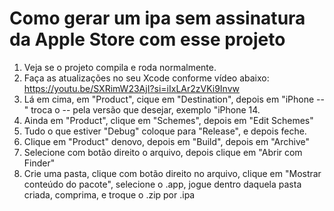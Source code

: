 # Como gerar um ipa sem assinatura da Apple Store com esse projeto

1. Veja se o projeto compila e roda normalmente.
2. Faça as atualizações no seu Xcode conforme vídeo abaixo:
   https://youtu.be/SXRimW23AjI?si=iIxLAr2zVKi9Invw
3. Lá em cima, em "Product", cique em "Destination", depois em "iPhone --" troca o -- pela versão que desejar, exemplo "iPhone 14.
4. Ainda em "Product", clique em "Schemes", depois em "Edit Schemes"
5. Tudo o que estiver "Debug" coloque para "Release", e depois feche.
5. Clique em "Product" denovo, depois em "Build", depois em "Archive"
7. Selecione com botão direito o arquivo, depois clique em "Abrir com Finder"
8. Crie uma pasta, clique com botão direito no arquivo, clique em "Mostrar conteúdo do pacote", selecione o .app, jogue dentro daquela pasta criada, comprima, e troque o .zip por .ipa